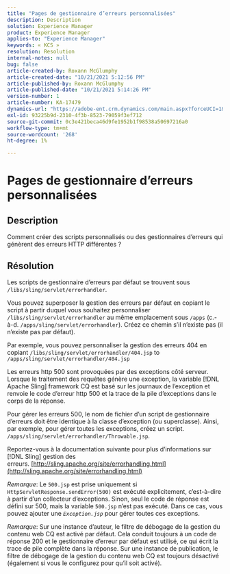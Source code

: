 ```yaml
---
title: "Pages de gestionnaire d’erreurs personnalisées"
description: Description
solution: Experience Manager
product: Experience Manager
applies-to: "Experience Manager"
keywords: « KCS »
resolution: Resolution
internal-notes: null
bug: false
article-created-by: Roxann McGlumphy
article-created-date: "10/21/2021 5:12:56 PM"
article-published-by: Roxann McGlumphy
article-published-date: "10/21/2021 5:14:26 PM"
version-number: 1
article-number: KA-17479
dynamics-url: "https://adobe-ent.crm.dynamics.com/main.aspx?forceUCI=1&pagetype=entityrecord&etn=knowledgearticle&id=4c665521-9232-ec11-b6e5-000d3a5ba97a"
exl-id: 93225b9d-2310-4f3b-8523-79059f3ef712
source-git-commit: 0c3e421beca46d9fe1952b1f98538a50697216a0
workflow-type: tm+mt
source-wordcount: '268'
ht-degree: 1%

---
```


# Pages de gestionnaire d’erreurs personnalisées

## Description


Comment créer des scripts personnalisés ou des gestionnaires d’erreurs qui génèrent des erreurs HTTP différentes ?


## Résolution


Les scripts de gestionnaire d’erreurs par défaut se trouvent sous `/libs/sling/servlet/errorhandler`.

Vous pouvez superposer la gestion des erreurs par défaut en copiant le script à partir duquel vous souhaitez personnaliser `/libs/sling/servlet/errorhandler` au même emplacement sous `/apps` (c.-à-d. `/apps/sling/servlet/errorhandler`). Créez ce chemin s’il n’existe pas (il n’existe pas par défaut).

Par exemple, vous pouvez personnaliser la gestion des erreurs 404 en copiant `/libs/sling/servlet/errorhandler/404.jsp` to `/apps/sling/servlet/errorhandler/404.jsp`

Les erreurs http 500 sont provoquées par des exceptions côté serveur. Lorsque le traitement des requêtes génère une exception, la variable [!DNL Apache Sling] framework CQ est basé sur les journaux de l’exception et renvoie le code d’erreur http 500 et la trace de la pile d’exceptions dans le corps de la réponse.

Pour gérer les erreurs 500, le nom de fichier d’un script de gestionnaire d’erreurs doit être identique à la classe d’exception (ou superclasse). Ainsi, par exemple, pour gérer toutes les exceptions, créez un script. `/apps/sling/servlet/errorhandler/Throwable.jsp`.

Reportez-vous à la documentation suivante pour plus d’informations sur [!DNL Sling] gestion des erreurs. [http://sling.apache.org/site/errorhandling.html](http://sling.apache.org/site/errorhandling.html)

*Remarque*: Le `500.jsp` est prise uniquement si `HttpServletResponse.sendError(500)` est exécuté explicitement, c’est-à-dire à partir d’un collecteur d’exceptions.
Sinon, seul le code de réponse est défini sur 500, mais la variable `500.jsp` n’est pas exécuté.
Dans ce cas, vous pouvez ajouter une *`Exception.jsp`* pour gérer toutes ces exceptions.

*Remarque*: Sur une instance d’auteur, le filtre de débogage de la gestion du contenu web CQ est activé par défaut. Cela conduit toujours à un code de réponse 200 et le gestionnaire d’erreur par défaut est utilisé, ce qui écrit la trace de pile complète dans la réponse. Sur une instance de publication, le filtre de débogage de la gestion du contenu web CQ est toujours désactivé (également si vous le configurez pour qu’il soit activé).
